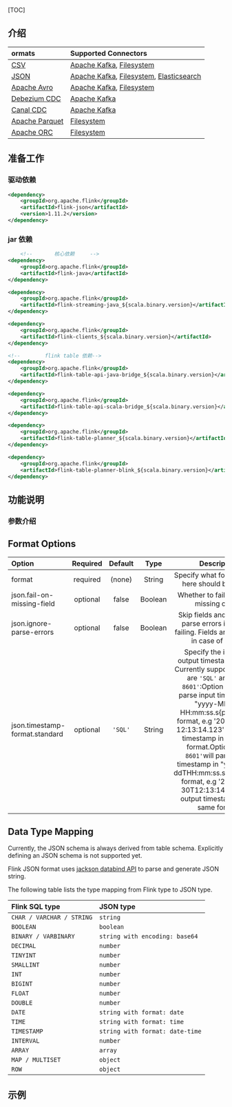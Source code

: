 [TOC]

## 介绍

| ormats                                                       | Supported Connectors                                         |
| :----------------------------------------------------------- | :----------------------------------------------------------- |
| [CSV](https://ci.apache.org/projects/flink/flink-docs-release-1.11/dev/table/connectors/formats/csv.html) | [Apache Kafka](https://ci.apache.org/projects/flink/flink-docs-release-1.11/dev/table/connectors/kafka.html), [Filesystem](https://ci.apache.org/projects/flink/flink-docs-release-1.11/dev/table/connectors/filesystem.html) |
| [JSON](https://ci.apache.org/projects/flink/flink-docs-release-1.11/dev/table/connectors/formats/json.html) | [Apache Kafka](https://ci.apache.org/projects/flink/flink-docs-release-1.11/dev/table/connectors/kafka.html), [Filesystem](https://ci.apache.org/projects/flink/flink-docs-release-1.11/dev/table/connectors/filesystem.html), [Elasticsearch](https://ci.apache.org/projects/flink/flink-docs-release-1.11/dev/table/connectors/elasticsearch.html) |
| [Apache Avro](https://ci.apache.org/projects/flink/flink-docs-release-1.11/dev/table/connectors/formats/avro.html) | [Apache Kafka](https://ci.apache.org/projects/flink/flink-docs-release-1.11/dev/table/connectors/kafka.html), [Filesystem](https://ci.apache.org/projects/flink/flink-docs-release-1.11/dev/table/connectors/filesystem.html) |
| [Debezium CDC](https://ci.apache.org/projects/flink/flink-docs-release-1.11/dev/table/connectors/formats/debezium.html) | [Apache Kafka](https://ci.apache.org/projects/flink/flink-docs-release-1.11/dev/table/connectors/kafka.html) |
| [Canal CDC](https://ci.apache.org/projects/flink/flink-docs-release-1.11/dev/table/connectors/formats/canal.html) | [Apache Kafka](https://ci.apache.org/projects/flink/flink-docs-release-1.11/dev/table/connectors/kafka.html) |
| [Apache Parquet](https://ci.apache.org/projects/flink/flink-docs-release-1.11/dev/table/connectors/formats/parquet.html) | [Filesystem](https://ci.apache.org/projects/flink/flink-docs-release-1.11/dev/table/connectors/filesystem.html) |
| [Apache ORC](https://ci.apache.org/projects/flink/flink-docs-release-1.11/dev/table/connectors/formats/orc.html) | [Filesystem](https://ci.apache.org/projects/flink/flink-docs-release-1.11/dev/table/connectors/filesystem.html) |

## 准备工作

### 驱动依赖

```xml
<dependency>
    <groupId>org.apache.flink</groupId>
    <artifactId>flink-json</artifactId>
    <version>1.11.2</version>
</dependency>
```
 
### jar 依赖
```xml
    <!--       核心依赖     -->
<dependency>
    <groupId>org.apache.flink</groupId>
    <artifactId>flink-java</artifactId>
</dependency>

<dependency>
    <groupId>org.apache.flink</groupId>
    <artifactId>flink-streaming-java_${scala.binary.version}</artifactId>
</dependency>

<dependency>
    <groupId>org.apache.flink</groupId>
    <artifactId>flink-clients_${scala.binary.version}</artifactId>
</dependency>

<!--        flink table 依赖-->
<dependency>
    <groupId>org.apache.flink</groupId>
    <artifactId>flink-table-api-java-bridge_${scala.binary.version}</artifactId>
</dependency>

<dependency>
    <groupId>org.apache.flink</groupId>
    <artifactId>flink-table-api-scala-bridge_${scala.binary.version}</artifactId>
</dependency>

<dependency>
    <groupId>org.apache.flink</groupId>
    <artifactId>flink-table-planner_${scala.binary.version}</artifactId>
</dependency>

<dependency>
    <groupId>org.apache.flink</groupId>
    <artifactId>flink-table-planner-blink_${scala.binary.version}</artifactId>
</dependency>

```   
## 功能说明
 

### 参数介绍

## Format Options

| Option                         | Required | Default |  Type   |                         Description                          |
| :----------------------------- | :------: | :-----: | :-----: | :----------------------------------------------------------: |
| format                         | required | (none)  | String  |     Specify what format to use, here should be `'json'`.     |
| json.fail-on-missing-field     | optional |  false  | Boolean |        Whether to fail if a field is missing or not.         |
| json.ignore-parse-errors       | optional |  false  | Boolean | Skip fields and rows with parse errors instead of failing. Fields are set to null in case of errors. |
| json.timestamp-format.standard | optional | `'SQL'` | String  | Specify the input and output timestamp format. Currently supported values are `'SQL'` and `'ISO-8601'`:Option `'SQL'` will parse input timestamp in "yyyy-MM-dd HH:mm:ss.s{precision}" format, e.g '2020-12-30 12:13:14.123' and output timestamp in the same format.Option `'ISO-8601'`will parse input timestamp in "yyyy-MM-ddTHH:mm:ss.s{precision}" format, e.g '2020-12-30T12:13:14.123' and output timestamp in the same format. |
 

## Data Type Mapping

Currently, the JSON schema is always derived from table schema. Explicitly defining an JSON schema is not supported yet.

Flink JSON format uses [jackson databind API](https://github.com/FasterXML/jackson-databind) to parse and generate JSON string.

The following table lists the type mapping from Flink type to JSON type.

| Flink SQL type            | JSON type                       |
| :------------------------ | :------------------------------ |
| `CHAR / VARCHAR / STRING` | `string`                        |
| `BOOLEAN`                 | `boolean`                       |
| `BINARY / VARBINARY`      | `string with encoding: base64`  |
| `DECIMAL`                 | `number`                        |
| `TINYINT`                 | `number`                        |
| `SMALLINT`                | `number`                        |
| `INT`                     | `number`                        |
| `BIGINT`                  | `number`                        |
| `FLOAT`                   | `number`                        |
| `DOUBLE`                  | `number`                        |
| `DATE`                    | `string with format: date`      |
| `TIME`                    | `string with format: time`      |
| `TIMESTAMP`               | `string with format: date-time` |
| `INTERVAL`                | `number`                        |
| `ARRAY`                   | `array`                         |
| `MAP / MULTISET`          | `object`                        |
| `ROW`                     | `object`                        |


## 示例

